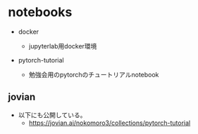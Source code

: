 # notebooks

- docker
  - jupyterlab用docker環境

- pytorch-tutorial
  - 勉強会用のpytorchのチュートリアルnotebook

## jovian

- 以下にも公開している。
  - https://jovian.ai/nokomoro3/collections/pytorch-tutorial